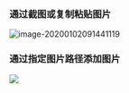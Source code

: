 ### 通过截图或复制粘贴图片

![image-20200102091441119](https://typora-1259416093.cos.ap-guangzhou.myqcloud.com/typora/20200102091441-257323.png)



### 通过指定图片路径添加图片

![](https://typora-1259416093.cos.ap-guangzhou.myqcloud.com/typora/20200102095114-214729.png)





